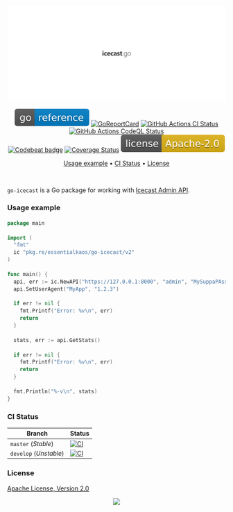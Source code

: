 <p align="center"><a href="#readme"><img src=".github/images/card.svg"/></a></p>

<p align="center">
  <a href="https://kaos.sh/g/go-icecast"><img src=".github/images/godoc.svg"/></a>
  <a href="https://kaos.sh/r/go-icecast"><img src="https://kaos.sh/r/go-icecast.svg" alt="GoReportCard" /></a>
  <a href="https://kaos.sh/w/go-icecast/ci"><img src="https://kaos.sh/w/go-icecast/ci.svg" alt="GitHub Actions CI Status" /></a>
  <a href="https://kaos.sh/w/go-icecast/codeql"><img src="https://kaos.sh/w/go-icecast/codeql.svg" alt="GitHub Actions CodeQL Status" /></a><br/>
  <a href="https://kaos.sh/b/go-icecast"><img src="https://kaos.sh/b/b2237e1d-2089-40f3-bfa1-f66bc79c68a8.svg" alt="Codebeat badge" /></a>
  <a href="https://kaos.sh/c/go-icecast"><img src="https://kaos.sh/c/go-icecast.svg" alt="Coverage Status" /></a>
  <a href="#license"><img src=".github/images/license.svg"/></a>
</p>

<p align="center"><a href="#usage-example">Usage example</a> • <a href="#ci-status">CI Status</a> • <a href="#license">License</a></p>

<br/>

`go-icecast` is a Go package for working with [Icecast Admin API](http://icecast.org/docs/icecast-2.4.1/admin-interface.html).

### Usage example

```go
package main

import (
  "fmt"
  ic "pkg.re/essentialkaos/go-icecast/v2"
)

func main() {
  api, err := ic.NewAPI("https://127.0.0.1:8000", "admin", "MySuppaPAssWOrd")
  api.SetUserAgent("MyApp", "1.2.3")

  if err != nil {
    fmt.Printf("Error: %v\n", err)
    return
  }

  stats, err := api.GetStats()

  if err != nil {
    fmt.Printf("Error: %v\n", err)
    return
  }

  fmt.Println("%-v\n", stats)
}
```

### CI Status

| Branch     | Status |
|------------|--------|
| `master` (_Stable_) | [![CI](https://kaos.sh/w/go-icecast/ci.svg?branch=master)](https://kaos.sh/w/go-icecast/ci?query=branch:master) |
| `develop` (_Unstable_) | [![CI](https://kaos.sh/w/go-icecast/ci.svg?branch=develop)](https://kaos.sh/w/go-icecast/ci?query=branch:develop) |

### License

[Apache License, Version 2.0](https://www.apache.org/licenses/LICENSE-2.0)

<p align="center"><a href="https://essentialkaos.com"><img src="https://gh.kaos.st/ekgh.svg"/></a></p>
